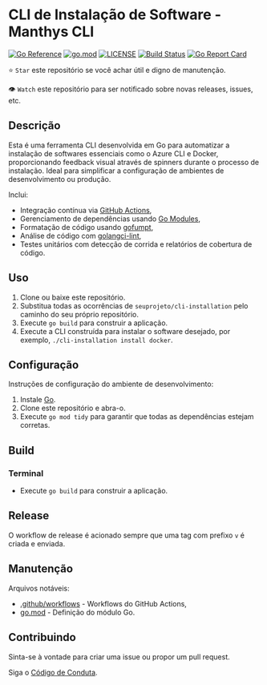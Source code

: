 # CLI de Instalação de Software - Manthys CLI

[![Go Reference](https://pkg.go.dev/badge/github.com/seuprojeto/cli-installation.svg)](https://pkg.go.dev/github.com/seuprojeto/cli-installation)
[![go.mod](https://img.shields.io/github/go-mod/go-version/seuprojeto/cli-installation)](go.mod)
[![LICENSE](https://img.shields.io/github/license/seuprojeto/cli-installation)](LICENSE)
[![Build Status](https://img.shields.io/github/actions/workflow/status/seuprojeto/cli-installation/build.yml?branch=main)](https://github.com/seuprojeto/cli-installation/actions?query=workflow%3Abuild+branch%3Amain)
[![Go Report Card](https://goreportcard.com/badge/github.com/seuprojeto/cli-installation)](https://goreportcard.com/report/github.com/seuprojeto/cli-installation)

⭐ `Star` este repositório se você achar útil e digno de manutenção.

👁 `Watch` este repositório para ser notificado sobre novas releases, issues, etc.

## Descrição

Esta é uma ferramenta CLI desenvolvida em Go para automatizar a instalação de softwares essenciais como o Azure CLI e Docker, proporcionando feedback visual através de spinners durante o processo de instalação. Ideal para simplificar a configuração de ambientes de desenvolvimento ou produção.

Inclui:

- Integração contínua via [GitHub Actions](https://github.com/features/actions),
- Gerenciamento de dependências usando [Go Modules](https://github.com/golang/go/wiki/Modules),
- Formatação de código usando [gofumpt](https://github.com/mvdan/gofumpt),
- Análise de código com [golangci-lint](https://github.com/golangci/golangci-lint),
- Testes unitários com detecção de corrida e relatórios de cobertura de código.

## Uso

1. Clone ou baixe este repositório.
2. Substitua todas as ocorrências de `seuprojeto/cli-installation` pelo caminho do seu próprio repositório.
3. Execute `go build` para construir a aplicação.
4. Execute a CLI construída para instalar o software desejado, por exemplo, `./cli-installation install docker`.

## Configuração

Instruções de configuração do ambiente de desenvolvimento:

1. Instale [Go](https://golang.org/doc/install).
2. Clone este repositório e abra-o.
3. Execute `go mod tidy` para garantir que todas as dependências estejam corretas.

## Build

### Terminal

- Execute `go build` para construir a aplicação.

## Release

O workflow de release é acionado sempre que uma tag com prefixo `v` é criada e enviada.

## Manutenção

Arquivos notáveis:

- [.github/workflows](.github/workflows) - Workflows do GitHub Actions,
- [go.mod](go.mod) - Definição do módulo Go.

## Contribuindo

Sinta-se à vontade para criar uma issue ou propor um pull request.

Siga o [Código de Conduta](CODE_OF_CONDUCT.md).
